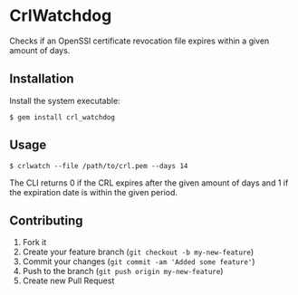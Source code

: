 # CrlWatchdog

Checks if an OpenSSl certificate revocation file expires within a given amount of days.

## Installation

Install the system executable:

    $ gem install crl_watchdog

## Usage

    $ crlwatch --file /path/to/crl.pem --days 14

The CLI returns 0 if the CRL expires after the given amount of days and 1 if
the expiration date is within the given period.

## Contributing

1. Fork it
2. Create your feature branch (`git checkout -b my-new-feature`)
3. Commit your changes (`git commit -am 'Added some feature'`)
4. Push to the branch (`git push origin my-new-feature`)
5. Create new Pull Request
